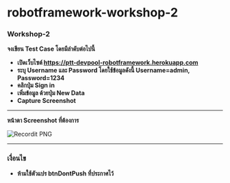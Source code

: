 # robotframework-workshop-2
### Workshop-2
**จงเขียน Test Case โดยมีลำดับต่อไปนี้**
- **เปิดเว็บไซต์ https://ptt-devpool-robotframework.herokuapp.com**
- **ระบุ Username และ Password โดยใช้ข้อมูลดังนี้ Username=admin, Password=1234**
- **คลิกปุ่ม Sign in**
- **เพิ่มข้อมูล ด้วยปุ่ม New Data**
- **Capture Screenshot** 
---
**หน้าตา Screenshot ที่ต้องการ**

![Recordit PNG](http://g.recordit.co/xt5e2Y1Bke.gif)

---
### เงื่อนไข

- **ห้ามใช้ตัวแปร btnDontPush ที่ประกาศไว้**